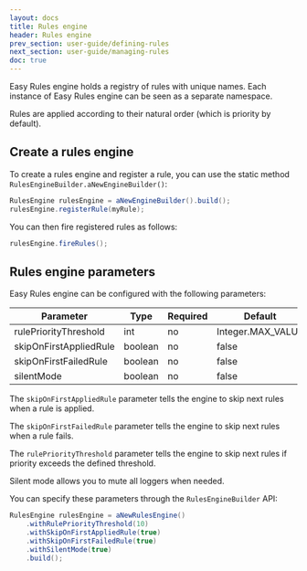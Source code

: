 ```yaml
---
layout: docs
title: Rules engine
header: Rules engine
prev_section: user-guide/defining-rules
next_section: user-guide/managing-rules
doc: true
---
```


Easy Rules engine holds a registry of rules with unique names. Each instance of Easy Rules engine can be seen as a separate namespace.

Rules are applied according to their natural order (which is priority by default).

## Create a rules engine

To create a rules engine and register a rule, you can use the static method `RulesEngineBuilder.aNewEngineBuilder()`:

```java
RulesEngine rulesEngine = aNewEngineBuilder().build();
rulesEngine.registerRule(myRule);
```

You can then fire registered rules as follows:

```java
rulesEngine.fireRules();
```

## Rules engine parameters

Easy Rules engine can be configured with the following parameters:

<table>
    <thead>
    <tr class="active">
        <th>Parameter</th>
        <th>Type</th>
        <th>Required</th>
        <th>Default</th>
    </tr>
    </thead>
    <tbody>
    <tr>
        <td>rulePriorityThreshold</td>
        <td>int</td>
        <td>no</td>
        <td>Integer.MAX_VALUE</td>
    </tr>
    <tr>
        <td>skipOnFirstAppliedRule</td>
        <td>boolean</td>
        <td>no</td>
        <td>false</td>
    </tr>
    <tr>
        <td>skipOnFirstFailedRule</td>
        <td>boolean</td>
        <td>no</td>
        <td>false</td>
    </tr>
    <tr>
        <td>silentMode</td>
        <td>boolean</td>
        <td>no</td>
        <td>false</td>
    </tr>
    </tbody>
</table>

The `skipOnFirstAppliedRule` parameter tells the engine to skip next rules when a rule is applied.

The `skipOnFirstFailedRule` parameter tells the engine to skip next rules when a rule fails.

The `rulePriorityThreshold` parameter tells the engine to skip next rules if priority exceeds the defined threshold.

Silent mode allows you to mute all loggers when needed.

You can specify these parameters through the `RulesEngineBuilder` API:

```java
RulesEngine rulesEngine = aNewRulesEngine()
    .withRulePriorityThreshold(10)
    .withSkipOnFirstAppliedRule(true)
    .withSkipOnFirstFailedRule(true)
    .withSilentMode(true)
    .build();
```